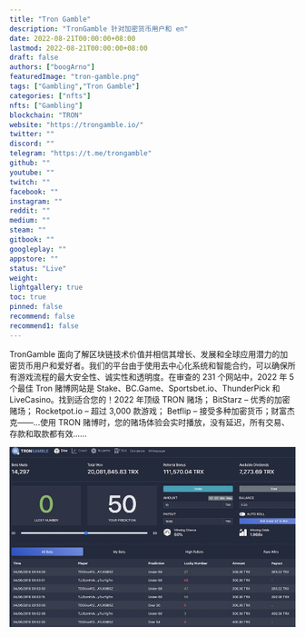 ```yaml
---
title: "Tron Gamble"
description: "TronGamble 针对加密货币用户和 en"
date: 2022-08-21T00:00:00+08:00
lastmod: 2022-08-21T00:00:00+08:00
draft: false
authors: ["boogArno"]
featuredImage: "tron-gamble.png"
tags: ["Gambling","Tron Gamble"]
categories: ["nfts"]
nfts: ["Gambling"]
blockchain: "TRON"
website: "https://trongamble.io/"
twitter: ""
discord: ""
telegram: "https://t.me/trongamble"
github: ""
youtube: ""
twitch: ""
facebook: ""
instagram: ""
reddit: ""
medium: ""
steam: ""
gitbook: ""
googleplay: ""
appstore: ""
status: "Live"
weight: 
lightgallery: true
toc: true
pinned: false
recommend: false
recommend1: false
---
```

TronGamble 面向了解区块链技术价值并相信其增长、发展和全球应用潜力的加密货币用户和爱好者。我们的平台由于使用去中心化系统和智能合约，可以确保所有游戏流程的最大安全性、诚实性和透明度。在审查的 231 个网站中，2022 年 5 个最佳 Tron 赌博网站是 Stake、BC.Game、Sportsbet.io、ThunderPick 和 LiveCasino。找到适合您的！2022 年顶级 TRON 赌场； BitStarz – 优秀的加密赌场； Rocketpot.io – 超过 3,000 款游戏； Betflip – 接受多种加密货币；财富杰克——...使用 TRON 赌博时，您的赌场体验会实时播放，没有延迟，所有交易、存款和取款都有效......

![trongamble-dapp-gambling-tron-image1_9bc05d2e13c7349614441d7e10dee28f](trongamble-dapp-gambling-tron-image1_9bc05d2e13c7349614441d7e10dee28f.png)